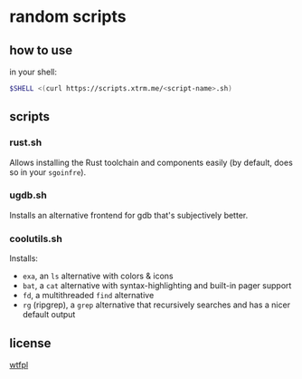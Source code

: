 # random scripts

## how to use

in your shell:

```bash
$SHELL <(curl https://scripts.xtrm.me/<script-name>.sh)
```

## scripts

### rust.sh

Allows installing the Rust toolchain and components easily (by default, does so in your `sgoinfre`).

### ugdb.sh

Installs an alternative frontend for gdb that's subjectively better.

### coolutils.sh

Installs:
- `exa`, an `ls` alternative with colors & icons
- `bat`, a `cat` alternative with syntax-highlighting and built-in pager support
- `fd`, a multithreaded `find` alternative
- `rg` (ripgrep), a `grep` alternative that recursively searches and has a nicer default output

## license

[wtfpl](./COPYING)
